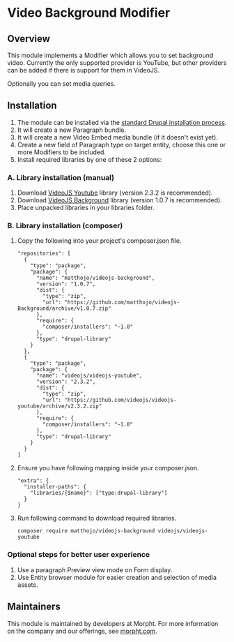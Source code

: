 # Video Background Modifier

## Overview
This module implements a Modifier which allows you to set background video.
Currently the only supported provider is YouTube, but other providers
can be added if there is support for them in VideoJS.

Optionally you can set media queries.

## Installation
1. The module can be installed via the
[standard Drupal installation process](http://drupal.org/node/1897420).
2. It will create a new Paragraph bundle.
3. It will create a new Video Embed media bundle (if it doesn't exist yet).
4. Create a new field of Paragraph type on target entity, choose this one or
more Modifiers to be included.
5. Install required libraries by one of these 2 options:

### A. Library installation (manual)
1. Download [VideoJS Youtube](https://github.com/videojs/videojs-youtube)
library (version 2.3.2 is recommended).
2. Download [VideoJS Background](https://github.com/matthojo/videojs-Background)
library (version 1.0.7 is recommended).
3. Place unpacked libraries in your libraries folder.

### B. Library installation (composer)
1. Copy the following into your project's composer.json file.
    ```
    "repositories": [
      {
        "type": "package",
        "package": {
          "name": "matthojo/videojs-background",
          "version": "1.0.7",
          "dist": {
            "type": "zip",
            "url": "https://github.com/matthojo/videojs-Background/archive/v1.0.7.zip"
          },
          "require": {
            "composer/installers": "~1.0"
          },
          "type": "drupal-library"
        }
      },
      {
        "type": "package",
        "package": {
          "name": "videojs/videojs-youtube",
          "version": "2.3.2",
          "dist": {
            "type": "zip",
            "url": "https://github.com/videojs/videojs-youtube/archive/v2.3.2.zip"
          },
          "require": {
            "composer/installers": "~1.0"
          },
          "type": "drupal-library"
        }
      }
    ]
    ```
2. Ensure you have following mapping inside your composer.json.
    ```
    "extra": {
      "installer-paths": {
        "libraries/{$name}": ["type:drupal-library"]
      }
    }
    ```
3. Run following command to download required libraries.
    ```
    composer require matthojo/videojs-background videojs/videojs-youtube
    ```

### Optional steps for better user experience
1. Use a paragraph Preview view mode on Form display.
2. Use Entity browser module for easier creation and selection of media assets.

## Maintainers
This module is maintained by developers at Morpht. For more information on
the company and our offerings, see [morpht.com](https://morpht.com).
